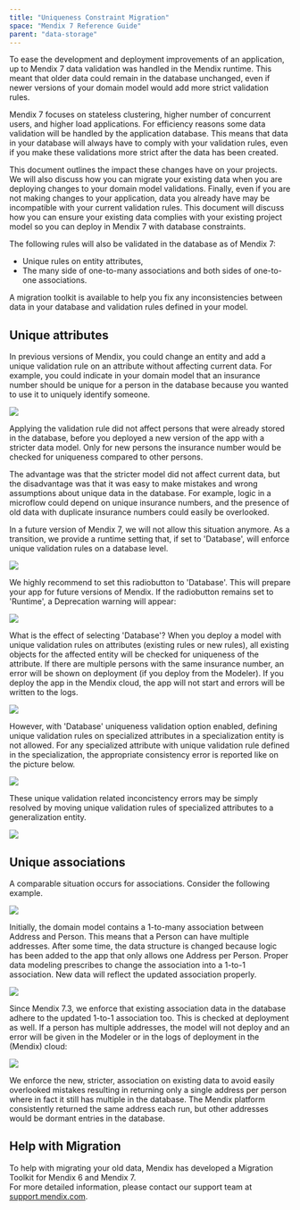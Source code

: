 ```yaml
---
title: "Uniqueness Constraint Migration"
space: "Mendix 7 Reference Guide"
parent: "data-storage"
---
```


To ease the development and deployment improvements of an application, up to Mendix 7 data validation was handled in the Mendix runtime. This meant that older data could remain in the database unchanged, even if newer versions of your domain model would add more strict validation rules.

Mendix 7 focuses on stateless clustering, higher number of concurrent users, and higher load applications. For efficiency reasons some data validation will be handled by the application database. This means that data in your database will always have to comply with your validation rules, even if you make these validations more strict after the data has been created.

This document outlines the impact these changes have on your projects. We will also discuss how you can migrate your existing data when you are deploying changes to your domain model validations. Finally, even if you are not making changes to your application, data you already have may be incompatible with your current validation rules. This document will discuss how you can ensure your existing data complies with your existing project model so you can deploy in Mendix 7 with database constraints.

The following rules will also be validated in the database as of Mendix 7:
* Unique rules on entity attributes,
* The many side of one-to-many associations and both sides of one-to-one associations.

A migration toolkit is available to help you fix any inconsistencies between data in your database and validation rules defined in your model.

## Unique attributes

In previous versions of Mendix, you could change an entity and add a unique validation rule on an attribute without affecting current data. For example, you could indicate in your domain model that an insurance number should be unique for a person in the database because you wanted to use it to uniquely identify someone.

![](attachments/datastorage/attr-uniq-validation-rule.PNG)

Applying the validation rule did not affect persons that were already stored in the database, before you deployed a new version of the app with a stricter data model. Only for new persons the insurance number would be checked for uniqueness compared to other persons.

The advantage was that the stricter model did not affect current data, but the disadvantage was that it was easy to make mistakes and wrong assumptions about unique data in the database. For example, logic in a microflow could depend on unique insurance numbers, and the presence of old data with duplicate insurance numbers could easily be overlooked.

In a future version of Mendix 7, we will not allow this situation anymore. As a transition, we provide a runtime setting that, if set to 'Database', will enforce unique validation rules on a database level.

![](attachments/datastorage/uniqueness-validation-setting.PNG)

We highly recommend to set this radiobutton to 'Database'. This will prepare your app for future versions of Mendix. If the radiobutton remains set to 'Runtime', a Deprecation warning will appear:

![](attachments/datastorage/deprecation-warning.PNG)

What is the effect of selecting 'Database'? When you deploy a model with unique validation rules on attributes (existing rules or new rules), all existing objects for the affected entity will be checked for uniqueness of the attribute. If there are multiple persons with the same insurance number, an error will be shown on deployment (if you deploy from the Modeler). If you deploy the app in the Mendix cloud, the app will not start and errors will be written to the logs.

![](attachments/datastorage/modeler-startup-error.PNG)

However, with 'Database' uniqueness validation option enabled, defining unique validation rules on specialized attributes in a specialization entity is not allowed.
For any specialized attribute with unique validation rule defined in the specialization, the appropriate consistency error is reported like on the picture below.

![](attachments/datastorage/unique-validation-rule-unresolved.png)

These unique validation related inconcistency errors may be simply resolved by moving unique validation rules of specialized attributes to a generalization entity.

![](attachments/datastorage/unique-validation-rule-resolved.png)

## Unique associations

A comparable situation occurs for associations. Consider the following example.

![](attachments/datastorage/one-to-many-assoc.PNG)

Initially, the domain model contains a 1-to-many association between Address and Person. This means that a Person can have multiple addresses. After some time, the data structure is changed because logic has been added to the app that only allows one Address per Person. Proper data modeling prescribes to change the association into a 1-to-1 association. New data will reflect the updated association properly.

![](attachments/datastorage/one-to-one-assoc.PNG)

Since Mendix 7.3, we enforce that existing association data in the database adhere to the updated 1-to-1 association too. This is checked at deployment as well. If a person has multiple addresses, the model will not deploy and an error will be given in the Modeler or in the logs of deployment in the (Mendix) cloud:

![](attachments/datastorage/modeler-startup-error-assoc.PNG)

We enforce the new, stricter, association on existing data to avoid easily overlooked mistakes resulting in returning only a single address per person where in fact it still has multiple in the database. The Mendix platform consistently returned the same address each run, but other addresses would be dormant entries in the database.

## Help with Migration

To help with migrating your old data, Mendix has developed a Migration Toolkit for Mendix 6 and Mendix 7.   
For more detailed information, please contact our support team at [support.mendix.com](http://support.mendix.com).
